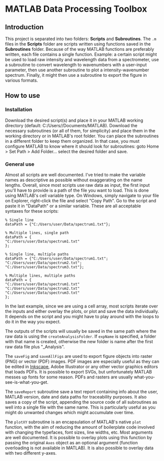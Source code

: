 # MATLAB Data Processing Toolbox

## Introduction
This project is separated into two folders: **Scripts** and **Subroutines**. The `.m` files in the **Scripts** folder are scripts written using functions saved in the **Subroutines** folder. Because of the way MATLAB functions are preferably written, each file contains a single function. Example: a certain script might be used to load raw intensity and wavelength data from a spectrometer, use a subroutine to convert wavelength to wavenumbers with a user-input parameter, then use another subroutine to plot a intensity-wavenumber spectrum. Finally, it might then use a subroutine to export the figure in various formats.

## How to use
### Installation
Download the desired script(s) and place it in your MATLAB working directory (default: C:/Users/*<user>*/Documents/MATLAB). Download the necessary subroutines (or all of them, for simplicity) and place them in the working directory or in MATLAB's root folder. You can place the subroutines in a different folder to keep them organized. In that case, you must configure MATLAB to know where it should look for subroutines: goto Home > Set Path > Add Folder... select the desired folder and save.

### General use
Almost all scripts are well documented. I've tried to make the variable names as descriptive as possible without exaggerating on the name lengths. Overall, since most scripts use raw data as input, the first input you'll have to provide is a path of the file you want to load. This is done using MATLAB's cell variable type. On Windows, simply navigate to your file on Explorer, right-click the file and select "Copy Path". Go to the script and paste it in "DataPath" or a similar variable. These are all acceptable syntaxes for these scripts:

```
% Single line
dataPath = {"C:/Users/user/Data/spectrum1.txt"};

% Multiple lines, single path
dataPath = {
"C:/Users/user/Data/spectrum1.txt"
};

% Single line, multiple paths
dataPath = {"C:/Users/user/Data/spectrum1.txt"; "C:/Users/user/Data/spectrum2.txt"; "C:/Users/user/Data/spectrum3.txt"};

% Multiple lines, multiple paths
dataPath = {
"C:/Users/user/Data/spectrum1.txt"
"C:/Users/user/Data/spectrum2.txt"
"C:/Users/user/Data/spectrum3.txt"
};
```

In the last example, since we are using a cell array, most scripts iterate over the inputs and either overlay the plots, or plot and save the data individually. It depends on the script and you might have to play around with the loops to do it in the way you expect.

The outputs of the scripts will usually be saved in the same path where the raw data is using the `createAnalysisFolder`. If `expName` is specified, a folder with that name is created, otherwise the new folder is name after the first raw data file plus "_Analysis".

The `saveFig` and `saveAllFigs` are used to export figure objects into raster (PNG) or vector (PDF) images. PDF images are especially useful as they can be edited in [Inkscape](https://inkscape.org/), Adobe Illustrator or any other vector graphics editors that loads PDFs. It is possible to export SVGs, but unfortunately MATLAB messes up fonts for some reason. PDFs and rasters are usually what-you-see-is-what-you-get.

The `saveReport` subroutine save a text report containing info about the user, MATLAB version, date and data paths for traceability purposes. It also saves a copy of the script, appending the source code of all subroutines as well into a single file with the same name. This is particularly useful as you might do unwanted changes which might accumulate over time.

The `plotXY` subroutine is an encapsulation of MATLAB's native `plot` function, with the aim of reducing the amount of boilerplate code involved with changing the typefaces, font sizes, line widths, etc. Most arguments are well documented. It is possible to overlay plots using this function by passing the original `Axes` object as an optional argument (function overloading is not available in MATLAB). It is also possible to overlay data with two different y-axes.
